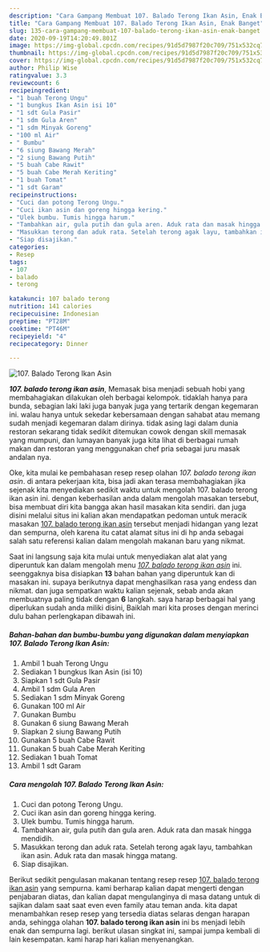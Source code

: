 ```yaml
---
description: "Cara Gampang Membuat 107. Balado Terong Ikan Asin, Enak Banget"
title: "Cara Gampang Membuat 107. Balado Terong Ikan Asin, Enak Banget"
slug: 135-cara-gampang-membuat-107-balado-terong-ikan-asin-enak-banget
date: 2020-09-19T14:20:49.801Z
image: https://img-global.cpcdn.com/recipes/91d5d7987f20c709/751x532cq70/107-balado-terong-ikan-asin-foto-resep-utama.jpg
thumbnail: https://img-global.cpcdn.com/recipes/91d5d7987f20c709/751x532cq70/107-balado-terong-ikan-asin-foto-resep-utama.jpg
cover: https://img-global.cpcdn.com/recipes/91d5d7987f20c709/751x532cq70/107-balado-terong-ikan-asin-foto-resep-utama.jpg
author: Philip Wise
ratingvalue: 3.3
reviewcount: 6
recipeingredient:
- "1 buah Terong Ungu"
- "1 bungkus Ikan Asin isi 10"
- "1 sdt Gula Pasir"
- "1 sdm Gula Aren"
- "1 sdm Minyak Goreng"
- "100 ml Air"
- " Bumbu"
- "6 siung Bawang Merah"
- "2 siung Bawang Putih"
- "5 buah Cabe Rawit"
- "5 buah Cabe Merah Keriting"
- "1 buah Tomat"
- "1 sdt Garam"
recipeinstructions:
- "Cuci dan potong Terong Ungu."
- "Cuci ikan asin dan goreng hingga kering."
- "Ulek bumbu. Tumis hingga harum."
- "Tambahkan air, gula putih dan gula aren. Aduk rata dan masak hingga mendidih."
- "Masukkan terong dan aduk rata. Setelah terong agak layu, tambahkan ikan asin. Aduk rata dan masak hingga matang."
- "Siap disajikan."
categories:
- Resep
tags:
- 107
- balado
- terong

katakunci: 107 balado terong 
nutrition: 141 calories
recipecuisine: Indonesian
preptime: "PT28M"
cooktime: "PT46M"
recipeyield: "4"
recipecategory: Dinner

---
```



![107. Balado Terong Ikan Asin](https://img-global.cpcdn.com/recipes/91d5d7987f20c709/751x532cq70/107-balado-terong-ikan-asin-foto-resep-utama.jpg)

<b><i>107. balado terong ikan asin</i></b>, Memasak bisa menjadi sebuah hobi yang membahagiakan dilakukan oleh berbagai kelompok. tidaklah hanya para bunda, sebagian laki laki juga banyak juga yang tertarik dengan kegemaran ini. walau hanya untuk sekedar kebersamaan dengan sahabat atau memang sudah menjadi kegemaran dalam dirinya. tidak asing lagi dalam dunia restoran sekarang tidak sedikit ditemukan cowok dengan skill memasak yang mumpuni, dan lumayan banyak juga kita lihat di berbagai rumah makan dan restoran yang menggunakan chef pria sebagai juru masak andalan nya.

Oke, kita mulai ke pembahasan resep resep olahan <i>107. balado terong ikan asin</i>. di antara pekerjaan kita, bisa jadi akan terasa membahagiakan jika sejenak kita menyediakan sedikit waktu untuk mengolah 107. balado terong ikan asin ini. dengan keberhasilan anda dalam mengolah masakan tersebut, bisa membuat diri kita bangga akan hasil masakan kita sendiri. dan juga disini melalui situs ini kalian akan mendapatkan pedoman untuk meracik masakan <u>107. balado terong ikan asin</u> tersebut menjadi hidangan yang lezat dan sempurna, oleh karena itu catat alamat situs ini di hp anda sebagai salah satu referensi kalian dalam mengolah makanan baru yang nikmat.




Saat ini langsung saja kita mulai untuk menyediakan alat alat yang diperuntuk kan dalam mengolah menu <u><i>107. balado terong ikan asin</i></u> ini. seenggaknya bisa disiapkan <b>13</b> bahan bahan yang diperuntuk kan di masakan ini. supaya berikutnya dapat menghasilkan rasa yang endess dan nikmat. dan juga sempatkan waktu kalian sejenak, sebab anda akan membuatnya paling tidak dengan <b>6</b> langkah. saya harap berbagai hal yang diperlukan sudah anda miliki disini, Baiklah mari kita proses dengan merinci dulu bahan perlengkapan dibawah ini.

<!--inarticleads1-->

##### Bahan-bahan dan bumbu-bumbu yang digunakan dalam menyiapkan 107. Balado Terong Ikan Asin:

1. Ambil 1 buah Terong Ungu
1. Sediakan 1 bungkus Ikan Asin (isi 10)
1. Siapkan 1 sdt Gula Pasir
1. Ambil 1 sdm Gula Aren
1. Sediakan 1 sdm Minyak Goreng
1. Gunakan 100 ml Air
1. Gunakan  Bumbu
1. Gunakan 6 siung Bawang Merah
1. Siapkan 2 siung Bawang Putih
1. Gunakan 5 buah Cabe Rawit
1. Gunakan 5 buah Cabe Merah Keriting
1. Sediakan 1 buah Tomat
1. Ambil 1 sdt Garam




<!--inarticleads2-->

##### Cara mengolah 107. Balado Terong Ikan Asin:

1. Cuci dan potong Terong Ungu.
1. Cuci ikan asin dan goreng hingga kering.
1. Ulek bumbu. Tumis hingga harum.
1. Tambahkan air, gula putih dan gula aren. Aduk rata dan masak hingga mendidih.
1. Masukkan terong dan aduk rata. Setelah terong agak layu, tambahkan ikan asin. Aduk rata dan masak hingga matang.
1. Siap disajikan.




Berikut sedikit pengulasan makanan tentang resep resep <u>107. balado terong ikan asin</u> yang sempurna. kami berharap kalian dapat mengerti dengan penjabaran diatas, dan kalian dapat mengulanginya di masa datang untuk di sajikan dalam saat saat even even family atau teman anda. kita dapat menambahkan resep resep yang tersedia diatas selaras dengan harapan anda, sehingga olahan <b>107. balado terong ikan asin</b> ini bs menjadi lebih enak dan sempurna lagi. berikut ulasan singkat ini, sampai jumpa kembali di lain kesempatan. kami harap hari kalian menyenangkan.
